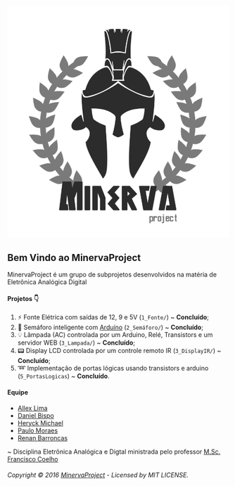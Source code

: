 ![MinervaProject](https://github.com/allexlima/MinervaProject/blob/master/Logo/Minerva.png?raw=true)
## Bem Vindo ao MinervaProject
MinervaProject é um grupo de subprojetos desenvolvidos na matéria de Eletrônica Analógica Digital

#### Projetos :point_down:

1. :zap: Fonte Elétrica com saídas de 12, 9 e 5V (```1_Fonte/```) ~ **Concluído**;
2. :vertical_traffic_light: Semáforo inteligente com [Arduíno](https://www.arduino.cc/) (```2_Semáforo/```) ~ **Concluído**;
3. :bulb: Lâmpada (AC) controlada por um Arduino, Relé, Transistors e um servidor WEB (```3_Lampada/```) ~ **Concluído**;
4. :pager: Display LCD controlada por um controle remoto IR (```3_DisplayIR/```) ~ **Concluído**;
5. :loop: Implementação de portas lógicas usando transistors e arduino (```5_PortasLogicas```) ~ **Concluído**.

#### Equipe

* [Allex Lima](http://allexlima.com)
* [Daniel Bispo](https://github.com/danielbispov/)
* [Heryck Michael](https://github.com/heryckmichael)
* [Paulo Moraes](http://www.moraespaulo.com/)
* [Renan Barroncas](https://github.com/renanbarroncas)

~ Disciplina Eletrônica Analógica e Digtal ministrada pelo professor [M.Sc. Francisco Coelho](https://br.linkedin.com/in/francisco-silva-84583635)

###### Copyright © 2016 [MinervaProject](https://github.com/allexlima/MinervaProject) - Licensed by MIT LICENSE.
